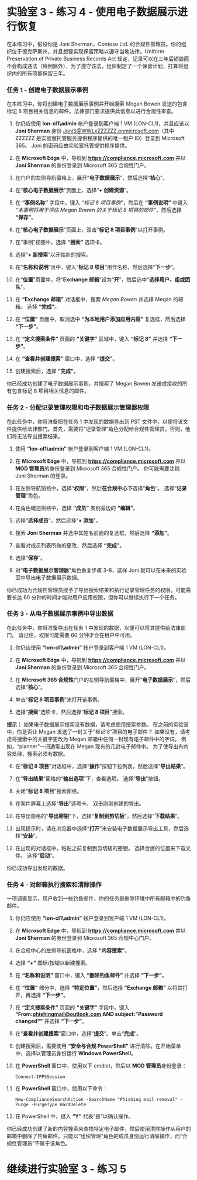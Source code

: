 # 实验室 3 - 练习 4 - 使用电子数据展示进行恢复

在本练习中，假设你是 Joni Sherman，Contoso Ltd. 的合规性管理员。你的组织位于德克萨斯州，并且想要实现保留策略以遵守当地法律。Uniform Preservation of Private Business Records Act 规定，记录可以在三年后销毁而不会构成违法（特例除外），为了遵守该法，组织制定了一个保留计划，打算将组织内的所有项都保留三年。

### 任务 1 - 创建电子数据展示事例

在本练习中，你将创建电子数据展示事例并开始搜索 Megan Bowen 发送的包含标记 8 项目相关信息的邮件。法律部门要求提供此信息以进行合规性审查。

1. 你仍应使用 **lon-cl1\admin** 帐户登录到客户端 1 VM (LON-CL1)，并且应该以 **Joni Sherman** 身份 JoniS@WWLxZZZZZZ.onmicrosoft.com（其中 ZZZZZZ 是实验室托管服务提供程序提供的唯一租户 ID）登录到 Microsoft 365。  Joni 的密码应由实验室托管提供程序提供。 

2. 在 **Microsoft Edge** 中，导航到 **https://compliance.microsoft.com** 并以 **Joni Sherman** 的身份登录到 Microsoft 365 合规性门户。

3. 在门户的左侧导航窗格上，展开“**电子数据展示**”，然后选择“**核心**”。

4. 在“**核心电子数据展示**”页面上，选择“**+ 创建资源**”。

5. 在 **“事例名称”** 字段中，键入 *“标记 8 项目事例”*，然后在 **“事例说明”** 中键入 *“本事例将用于评估 Megan Bowen 的关于标记 8 项目的邮件”*，然后选择 **“保存”**。

6. 在“**核心电子数据展示**”页面上，双击“**标记 8 项目事例**”以打开事例。

7. 在“事例”视图中，选择 **“搜索”** 选项卡。

8. 选择“**+ 新搜索**”以开始新的搜索。

9. 在“**名称和说明**”页中，键入“**标记 8 项目**”用作名称，然后选择“**下一步**”。

10. 在“**位置**”页面中，将“**Exchange 邮箱**”设为“**开**”，然后选中“**选择用户、组或团队**”。

11. 在 **“Exchange 邮箱”** 对话框中，搜索 *Megan Bowen* 并选择 Megan 的邮箱。  选择 **“完成”**。

12. 在 **“位置”** 页面中，取消选中 **“为本地用户添加应用内容”** 复选框，然后选择 **“下一步”**。

13. 在 **“定义搜索条件”** 页面的 **“关键字”** 区域中，键入 **“标记 8”** 并选择 **“下一步”**。

14. 在 **“查看并创建搜索”** 窗口中，选择 **“提交”**。

15. 创建搜索后，选择 **“完成”**。

你已经成功创建了电子数据展示事例，并搜索了 Megan Bowen 发送或接收的所有包含标记 8 项目相关信息的邮件。

### 任务 2 - 分配记录管理权限和电子数据展示管理器权限

在此任务中，你将准备把在任务 1 中发现的数据导出到 PST 文件中，以便将该文件提供给法律部门。首先，需要将“记录管理”角色分配给合规性管理员，否则，他们将无法导出搜索结果。

1. 使用 **“lon-cl1\admin”** 帐户登录到客户端 1 VM (LON-CL1)。

2. 在 **Microsoft Edge** 中，导航到 **https://compliance.microsoft.com** 并以 **MOD 管理员**的身份登录到 Microsoft 365 合规性门户。  你可能需要注销 Joni Sherman 的登录。

3. 在左侧导航窗格中，选择“**权限**”，然后**在合规中心下**选择“**角色**”。  选择“**记录管理**”角色。

4. 在角色概述窗格中，选择 **“成员”** 类别旁边的 **“编辑”**。

5. 选择“**选择成员**”，然后选择“**+ 添加**”。
 
6. 搜索 **Joni Sherman** 并选中其姓名前面的复选框，然后选择 **“添加”**。

7. 查看对成员列表所做的更改，然后选择 **“完成”**。

8. 选择“**保存**”。  

9. 对“**电子数据展示管理器**”角色重复步骤 3-8，这样 Joni 就可以在未来的实验室中导出电子数据展示数据。

你已成功为合规性管理员授予了导出搜索结果和执行记录管理任务的权限。可能需要长达 60 分钟的时间才能对用户应用权限，但你可以继续执行下一个任务。

### 任务 3 - 从电子数据展示事例中导出数据

在此任务中，你将准备导出在任务 1 中发现的数据，以便可以将其提供给法律部门。  请记住，权限可能需要 60 分钟才会在租户中可用。

1. 你仍应使用 **“lon-cl1\admin”** 帐户登录到客户端 1 VM (LON-CL1)。

2. 在 **Microsoft Edge** 中，导航到 **https://compliance.microsoft.com** 并以 **Joni Sherman** 的身份登录到 Microsoft 365 合规性门户。

3. 在 **Microsoft 365 合规性**门户的左侧导航窗格中，展开“**电子数据展示**”，然后选择“**核心**”。

4. 单击“**标记 8 项目事例**”来打开该事例。

5. 选择“**搜索**”选项卡，然后选择“**标记 8 项目**”搜索。

**提示：** 如果电子数据展示搜索没有数据，请考虑使用搜索参数。  在之前的实验室中，你是否让 Megan 发送了一封关于“*标记 8*”项目的电子邮件？  如果没有，请考虑将搜索中的关键字更改为 Megan 邮箱中任何一封现有电子邮件中的字词。  例如，“planner”一词通常出现在 Megan 现有的几封电子邮件中。  为了使导出有内容处理，搜索必须有数据。

6. 在“**标记 8 项目**”对话框中，选择“**操作**”按钮下拉列表，然后选择“**导出结果**”。

7. 在“**导出结果**”窗格的“**输出选项**”下，查看选项。  选择“**导出**”按钮。

8. 关闭“**标记 8 项目**”搜索窗格。  

9. 在案件屏幕上选择“**导出**”选项卡。  双击刚刚创建的导出。

10.  在导出窗格的“**导出密钥**”下，选择“**复制到剪切板**”，然后选择“**下载结果**”。
  
11.  出现提示时，请在浏览器中选择“**打开**”来安装电子数据展示导出工具，然后选择“**安装**”。

12.  在出现的对话框中，粘贴之前复制到剪切板的密钥。  选择合适的位置来下载文件。  选择“**启动**”。

你已成功导出发现的数据。

### 任务 4 - 对邮箱执行搜索和清除操作

一项调查显示，用户收到一些钓鱼邮件，你的任务是删除环境中所有邮箱中的钓鱼邮件。

1. 你仍应使用 **“lon-cl1\admin”** 帐户登录到客户端 1 VM (LON-CL1)。

2. 在 **Microsoft Edge** 中，导航到 **https://compliance.microsoft.com** 并以 **Joni Sherman** 的身份登录到 Microsoft 365 合规中心门户。

3. 在合规中心的左侧导航窗格中，选择 **“内容搜索”**。

4. 选择 **“+”** 图标/按钮以新建搜索。

5. 在 **“名称和说明”** 窗口中，键入 **“删除钓鱼邮件”** 并选择 **“下一步”**。

6. 在 **“位置”** 部分中，选择 **“特定位置”**，然后选择 **“Exchange 邮箱”** 以将其打开，再选择 **“下一步”**。

7. 在 **“定义搜索条件”** 页面的 **“关键字”** 字段中，键入 **“From:phishingmail@outlook.com AND subject:"Password changed"”** 并选择 **“下一步”**。

8. 在“**查看并创建搜索**”窗口中，选择“**提交**”。单击“**完成**”。

9. 创建搜索后，需要使用 **“安全与合规 PowerShell”** 进行清除。在开始菜单中，选择以管理员身份运行 **Windows PowerShell**。

10. 在 **PowerShell** 窗口中，使用以下 cmdlet，然后以 **MOD 管理员**身份登录：

	`Connect-IPPSSession`

11. 在 **PowerShell** 窗口中，使用以下命令：

	`New-ComplianceSearchAction -SearchName "Phishing mail removal" -Purge -PurgeType HardDelete`

12. 在 PowerShell 中，键入 **“Y”** 代表“是”以确认操作。

你已经成功创建了新的内容搜索来查找特定电子邮件，然后使用清除操作从用户的邮箱中删除了钓鱼邮件。只能以“组织管理”角色的成员身份运行清除操作，而“合规性管理员”不属于该角色。

# 继续进行实验室 3 - 练习 5
